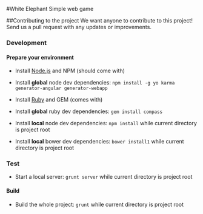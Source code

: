 #White Elephant
Simple web game

##Contributing to the project
We want anyone to contribute to this project! Send us a pull request with any updates or improvements.

### Development
#### Prepare your environment

* Install [Node.js](http://nodejs.org/) and NPM (should come with)
* Install **global** node dev dependencies: `npm install -g yo karma generator-angular generator-webapp`
* Install [Ruby](https://www.ruby-lang.org/en/) and GEM (comes with)
* Install **global** ruby dev dependencies: `gem install compass`


* Install **local** node dev dependencies: `npm install` while current directory is project root
* Install **local** bower dev dependencies: `bower install1` while current directory is project root

### Test
* Start a local server: `grunt server` while current directory is project root

#### Build
* Build the whole project: `grunt` while current directory is project root
